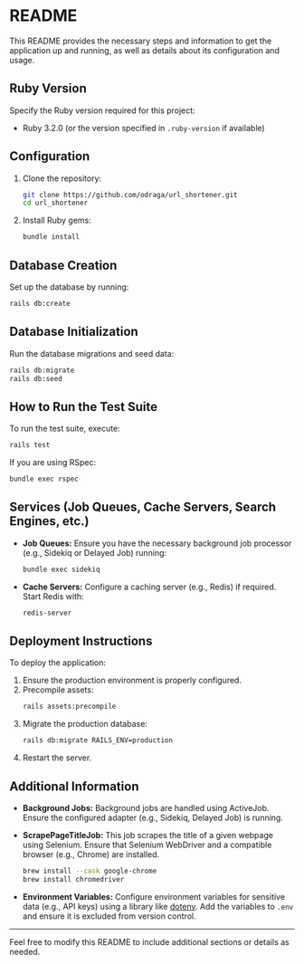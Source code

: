 # README

This README provides the necessary steps and information to get the application up and running, as well as details about its configuration and usage.

## Ruby Version

Specify the Ruby version required for this project:
- Ruby 3.2.0 (or the version specified in `.ruby-version` if available)

## Configuration

1. Clone the repository:
   ```bash
   git clone https://github.com/odraga/url_shortener.git
   cd url_shortener
   ```
2. Install Ruby gems:
   ```bash
   bundle install
   ```

## Database Creation

Set up the database by running:
```bash
rails db:create
```

## Database Initialization

Run the database migrations and seed data:
```bash
rails db:migrate
rails db:seed
```

## How to Run the Test Suite

To run the test suite, execute:
```bash
rails test
```
If you are using RSpec:
```bash
bundle exec rspec
```

## Services (Job Queues, Cache Servers, Search Engines, etc.)

- **Job Queues:** Ensure you have the necessary background job processor (e.g., Sidekiq or Delayed Job) running:
  ```bash
  bundle exec sidekiq
  ```
- **Cache Servers:** Configure a caching server (e.g., Redis) if required. Start Redis with:
  ```bash
  redis-server
  ```
## Deployment Instructions

To deploy the application:
1. Ensure the production environment is properly configured.
2. Precompile assets:
   ```bash
   rails assets:precompile
   ```
3. Migrate the production database:
   ```bash
   rails db:migrate RAILS_ENV=production
   ```
4. Restart the server.

## Additional Information

- **Background Jobs:**
  Background jobs are handled using ActiveJob. Ensure the configured adapter (e.g., Sidekiq, Delayed Job) is running.

- **ScrapePageTitleJob:**
  This job scrapes the title of a given webpage using Selenium. Ensure that Selenium WebDriver and a compatible browser (e.g., Chrome) are installed.
  ```bash
  brew install --cask google-chrome
  brew install chromedriver
  ```

- **Environment Variables:**
  Configure environment variables for sensitive data (e.g., API keys) using a library like [dotenv](https://github.com/bkeepers/dotenv). Add the variables to `.env` and ensure it is excluded from version control.

---

Feel free to modify this README to include additional sections or details as needed.
